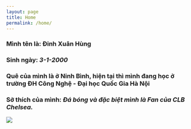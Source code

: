 ```yaml
---
layout: page
title: Home
permalink: /home/
---
```


### Mình tên là: Đinh Xuân Hùng
### Sinh ngày: </b><i>3-1-2000</i></p>
### Quê của mình là ở Ninh Bình, hiện tại thì mình đang học ở trường ĐH Công Nghệ - Đại học Quốc Gia Hà Nội
### Sở thích của mình: </b><i>Đá bóng và đặc biệt mình là Fan của CLB Chelsea.</i></p>

<img src="anh.jpg" />